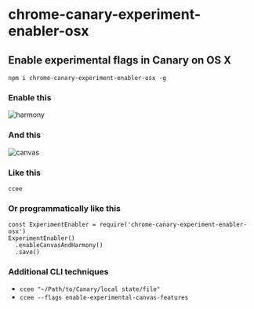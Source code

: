 # chrome-canary-experiment-enabler-osx
## Enable experimental flags in Canary on OS X

`npm i chrome-canary-experiment-enabler-osx -g`

### Enable this
![harmony](http://f.cl.ly/items/2Q3t1Y0o3x1E0L3s2D3E/Screen%20Shot%202016-01-05%20at%2012.50.22.png)

### And this
![canvas](http://f.cl.ly/items/3e3p041T1Z2i192Q3544/Screen%20Shot%202016-01-05%20at%2012.52.31.png)

### Like this
`ccee`

### Or programmatically like this
```
const ExperimentEnabler = require('chrome-canary-experiment-enabler-osx')
ExperimentEnabler()
  .enableCanvasAndHarmony()
  .save()
```

### Additional CLI techniques
* `ccee "~/Path/to/Canary/local state/file"`
* `ccee --flags enable-experimental-canvas-features`
